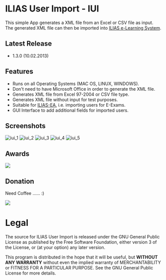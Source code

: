 # ILIAS User Import - IUI
This simple App generates a XML file from an Excel or CSV file as input. 
The generated XML file can then be imported into [ILIAS e-Learning System](http://www.ilias.de/).

## Latest Release
  * 1.3.0 (10.02.2013)

## Features
  * Runs on all Operating Systems (MAC OS, LINUX, WINDOWS).
  * Don't need to have Microsoft Office in order to generate the XML file.
  * Generates XML file from Excel 97-2004 or CSV file type.
  * Generates XML file without input for test purposes.
  * Suitable for [ILIAS-EA](http://www.ilias.de/docu/goto_docu_cat_2349.html), i.e. importing users for E-Exams.
  * GUI Interface to add additional fields for imported users.

## Screenshots
![iui_1](https://dl.dropbox.com/u/3098106/IUI/IUI_1.3.0_1.png)
![iui_2](https://dl.dropbox.com/u/3098106/IUI/IUI_1.3.0_4.png)
![iui_3](https://dl.dropbox.com/u/3098106/IUI/IUI_1.3.0_3.png)
![iui_4](https://dl.dropbox.com/u/3098106/IUI/IUI_1.3.0_2.png)
![iui_5](https://dl.dropbox.com/u/3098106/IUI/IUI_1.3.0_5.png)

## Awards
[<img src="http://dl.dropbox.com/u/3098106/softpedia_free_award_f.gif">](http://mac.softpedia.com/progClean/ILIAS-User-Import-Clean-111898.html)

## Donation
Need Coffee ...... :)

[<img src="https://www.paypalobjects.com/en_US/i/btn/btn_donate_LG.gif">](https://www.paypal.com/cgi-bin/webscr?cmd=_donations&business=fadi_asbih%40yahoo%2ede&lc=US&item_name=Support%20Developing%20ILIAS%20User%20Import&no_note=0&currency_code=EUR&bn=PP%2dDonationsBF%3abtn_donate_LG%2egif%3aNonHostedGuest)

# Legal
The source for ILIAS User Import is released under the GNU General Public License as published by the Free Software Foundation, either version 3 of the License, or (at your option) any later version.

This program is distributed in the hope that it will be useful,
    but **WITHOUT ANY WARRANTY** without even the implied warranty of
    MERCHANTABILITY or FITNESS FOR A PARTICULAR PURPOSE.  See the
    GNU General Public License for more details.
